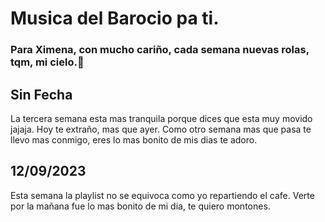 # Musica del Barocio pa ti.

### Para Ximena, con mucho cariño, cada semana nuevas rolas, tqm, mi cielo.💓  

## Sin Fecha
La tercera semana esta mas tranquila porque dices que esta muy movido jajaja. Hoy te extraño, mas que ayer. Como otro semana mas que pasa te llevo mas conmigo, eres lo mas bonito de mis dias te adoro.

## 12/09/2023
Esta semana la playlist no se equivoca como yo repartiendo el cafe. Verte por la mañana fue lo mas bonito de mi dia, te quiero montones.

<!-- Check out [this markdown page](?test) -->
